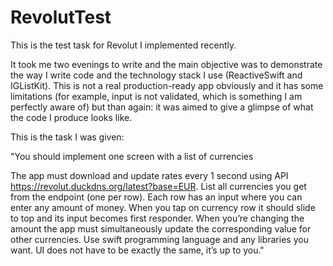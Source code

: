 # RevolutTest

This is the test task for Revolut I implemented recently. 

It took me two evenings to write and the main objective was to demonstrate the way I write code and the technology stack I use (ReactiveSwift and IGListKit). 
This is not a real production-ready app obviously and it has some limitations (for example, input is not validated, which is something I am perfectly aware of) but than again: it was aimed to give a glimpse of what the code I produce looks like.

This is the task I was given:

"You should implement one screen with a list of currencies

The app must download and update rates every 1 second using API
https://revolut.duckdns.org/latest?base=EUR.
List all currencies you get from the endpoint (one per row). Each row has an input where you
can enter any amount of money. When you tap on currency row it should slide to top and its
input becomes first responder. When you’re changing the amount the app must simultaneously
update the corresponding value for other currencies.
Use swift programming language and any libraries you want. UI does not have to be exactly the
same, it’s up to you."
